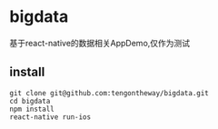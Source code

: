 # bigdata
基于react-native的数据相关AppDemo,仅作为测试

## install
```
git clone git@github.com:tengontheway/bigdata.git
cd bigdata
npm install
react-native run-ios
```


